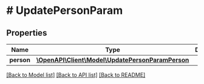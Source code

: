 # # UpdatePersonParam

## Properties

Name | Type | Description | Notes
------------ | ------------- | ------------- | -------------
**person** | [**\OpenAPI\Client\Model\UpdatePersonParamPerson**](UpdatePersonParamPerson.md) |  | [optional]

[[Back to Model list]](../../README.md#models) [[Back to API list]](../../README.md#endpoints) [[Back to README]](../../README.md)
